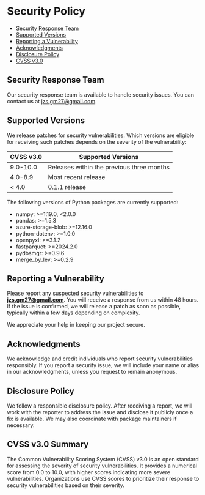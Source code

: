 # Security Policy

- [Security Response Team](#security-response-team)
- [Supported Versions](#supported-versions)
- [Reporting a Vulnerability](#reporting-a-vulnerability)
- [Acknowledgments](#acknowledgments)
- [Disclosure Policy](#disclosure-policy)
- [CVSS v3.0](#cvss-v30-summary)

## Security Response Team

Our security response team is available to handle security issues. You can contact us at [jzs.gm27@gmail.com](mailto:jzs.gm27@gmail.com).

## Supported Versions

We release patches for security vulnerabilities. Which versions are eligible for receiving such patches depends on the severity of the vulnerability:

| CVSS v3.0 | Supported Versions                        |
| --------- | ----------------------------------------- |
| 9.0-10.0  | Releases within the previous three months |
| 4.0-8.9   | Most recent release                       |
| < 4.0     | 0.1.1 release                             |

The following versions of Python packages are currently supported:

- numpy: >=1.19.0, <2.0.0
- pandas: >=1.5.3
- azure-storage-blob: >=12.16.0
- python-dotenv: >=1.0.0
- openpyxl: >=3.1.2
- fastparquet: >=2024.2.0
- pydbsmgr: >=0.9.6
- merge_by_lev: >=0.2.9

## Reporting a Vulnerability

Please report any suspected security vulnerabilities to **[jzs.gm27@gmail.com](jzs.gm27@gmail.com)**. You will receive a response from us within 48 hours. If the issue is confirmed, we will release a patch as soon as possible, typically within a few days depending on complexity.

We appreciate your help in keeping our project secure.

## Acknowledgments

We acknowledge and credit individuals who report security vulnerabilities responsibly. If you report a security issue, we will include your name or alias in our acknowledgments, unless you request to remain anonymous.

## Disclosure Policy

We follow a responsible disclosure policy. After receiving a report, we will work with the reporter to address the issue and disclose it publicly once a fix is available. We may also coordinate with package maintainers if necessary.

## CVSS v3.0 Summary

The Common Vulnerability Scoring System (CVSS) v3.0 is an open standard for assessing the severity of security vulnerabilities. It provides a numerical score from 0.0 to 10.0, with higher scores indicating more severe vulnerabilities. Organizations use CVSS scores to prioritize their response to security vulnerabilities based on their severity.